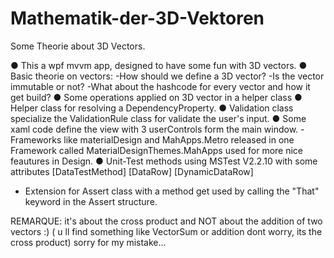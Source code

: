 # Mathematik-der-3D-Vektoren
Some Theorie about 3D Vectors.

● This a wpf mvvm app, designed to have some fun with 3D vectors. 
● Basic theorie on vectors: 
   -How should we define a 3D vector?
   -Is the vector immutable or not?
   -What about the hashcode for every vector and how it get build?
● Some operations applied on 3D vector in a helper class
● Helper class for resolving a DependencyProperty.
● Validation class specialize the ValidationRule class for validate the user's input. 
● Some xaml code define the view with 3 userControls form the main window.
  -Frameworks like materialDesign and MahApps.Metro
released in one Framework called MaterialDesignThemes.MahApps used for more nice feautures in Design.
● Unit-Test methods using MSTest V2.2.10 with some attributes
[DataTestMethod] [DataRow] [DynamicDataRow]
  - Extension for Assert class with a method 
get used by calling the "That" keyword in the Assert structure.

REMARQUE: it's about the cross product and NOT about the addition of two vectors :) ( u ll find something like VectorSum or addition dont worry, its the cross product) sorry for my mistake... 

